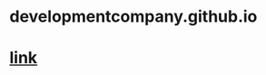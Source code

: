 # developmentcompany.github.io

# [link](https://nikita1999ua.github.io/developmentcompany.github.io/)
